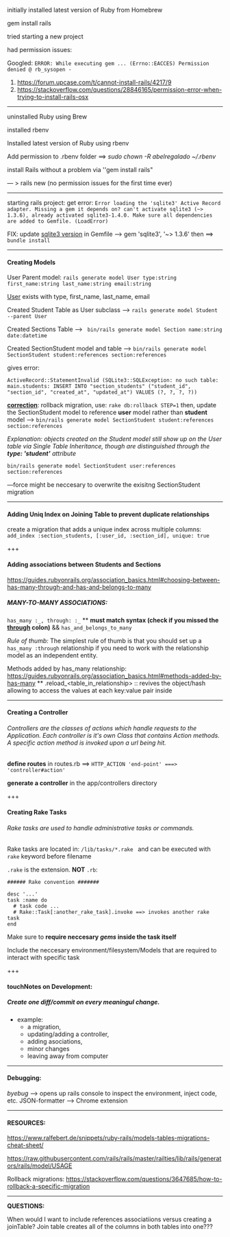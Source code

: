 initially installed latest version of Ruby from Homebrew

gem install rails

tried starting a new project

had permission issues:

Googled: `ERROR: While executing gem ... (Errno::EACCES) Permission denied @ rb_sysopen -`

1. https://forum.upcase.com/t/cannot-install-rails/4217/9
2. https://stackoverflow.com/questions/28846165/permission-error-when-trying-to-install-rails-osx

------

uninstalled Ruby using Brew

installed rbenv

Installed latest version of Ruby using rbenv

Add permission to .rbenv folder ==> *sudo chown -R abelregalado ~/.rbenv*

install Rails without a problem via ''gem install rails"

— > rails new <rails-project-name> (no permission issues for the first time ever)

------

starting rails project: 
get error: `Error loading the 'sqlite3' Active Record adapter. Missing a gem it depends on? can't activate sqlite3 (~> 1.3.6), already activated sqlite3-1.4.0. Make sure all dependencies are added to Gemfile. (LoadError)`

FIX: 
update <u>sqlite3 version</u> in Gemfile —> gem 'sqlite3', '~> 1.3.6'
then ==> `bundle install`

------

#### Creating Models

User Parent model: 
`rails generate model User type:string first_name:string last_name:string email:string`

<u>User</u> exists with type, first_name, last_name, email

Created Student Table as User subclass —> `rails generate model Student --parent User `

Created Sections Table —>  ` bin/rails generate model Section name:string date:datetime`

Created SectionStudent model and table —> `bin/rails generate model SectionStudent student:references section:references`

gives error:

```text
ActiveRecord::StatementInvalid (SQLite3::SQLException: no such table: main.students: INSERT INTO "section_students" ("student_id", "section_id", "created_at", "updated_at") VALUES (?, ?, ?, ?))
```

**<u>correction</u>**: rollback migration, use: `rake db:rollback STEP=1`
then,  update the SectionStudent model to reference **user** model rather than **student** model —> 
`bin/rails generate model SectionStudent student:references section:references` 

*Explanation: objects created on the Student model still show up on the User table via Single Table Inheritance, though are distinguished through the **type: 'student'** attribute*

`bin/rails generate model SectionStudent user:references section:references`

––force might be neccesary to overwrite the exisitng SectionStudent migration 

------

#### Adding Uniq Index on Joining Table to prevent duplicate relationships

create a migration that adds a unique index across multiple columns:
`add_index :section_students, [:user_id, :section_id], unique: true`

+++

#### Adding associations between Students and Sections

https://guides.rubyonrails.org/association_basics.html#choosing-between-has-many-through-and-has-and-belongs-to-many

##### MANY-TO-MANY ASSOCIATIONS:

`has_many :_, through: :_` **  **must match syntax (check if you missed the <u>through</u> colon)**
&& `has_and_belongs_to_many`

*Rule of thumb:* The simplest rule of thumb is that you should set up a `has_many :through` relationship if you need to work with the relationship model as an independent entity.

Methods added by has_many relationship: https://guides.rubyonrails.org/association_basics.html#methods-added-by-has-many
** 
.reload_<table_in_relationship>  :: revives the object/hash allowing to access the values at each key:value pair inside

------

#### Creating a Controller

###### Controllers are the classes of actions which handle requests to the Application. Each controller is it's own Class that contains Action methods. A specific action method is invoked upon a url being hit.

**define routes** in routes.rb ==> `HTTP_ACTION 'end-point' ===> 'controller#action'`

**generate a controller** in the app/controllers directory

+++

#### Creating Rake Tasks

###### Rake tasks are used to handle administrative tasks or commands.

Rake tasks are located in: `/lib/tasks/*.rake ` and can be executed with `rake` keyword before filename

`.rake` is the extension. **NOT** `.rb`: 

```
###### Rake convention #######

desc '...'
task :name do
  # task code ...
  # Rake::Task[:another_rake_task].invoke ==> invokes another rake task
end
```

Make sure to **require neccesary *gems* inside the task itself**

Include the neccesary environment/filesystem/Models that are required to interact with specific task

+++

#### touchNotes on Development: 

##### Create one diff/commit on every meaningul change.

 - example:
    - a migration,	
    -  updating/adding a controller, 
    - adding asociations, 
    - minor changes
    - leaving away from computer

------

#### Debugging: 

*byebug* —> opens up rails console to inspect the environment, inject code, etc.
JSON-formatter —> Chrome extension  

------

#### RESOURCES: 

https://www.ralfebert.de/snippets/ruby-rails/models-tables-migrations-cheat-sheet/

https://raw.githubusercontent.com/rails/rails/master/railties/lib/rails/generators/rails/model/USAGE

Rollback migrations: https://stackoverflow.com/questions/3647685/how-to-rollback-a-specific-migration

------

**QUESTIONS:** 

When would I want to include references associatiions versus creating a joinTable? Join table creates all of the columns in both tables into one??? 